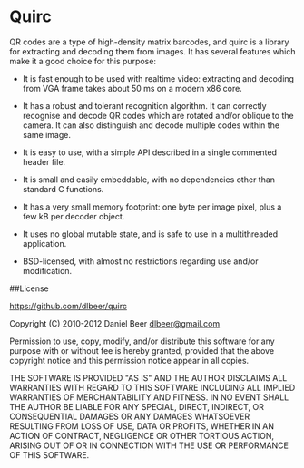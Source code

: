 # Quirc

QR codes are a type of high-density matrix barcodes, and quirc is a
library for extracting and decoding them from images. It has several
features which make it a good choice for this purpose:

  * It is fast enough to be used with realtime video: extracting and
    decoding from VGA frame takes about 50 ms on a modern x86 core.

  * It has a robust and tolerant recognition algorithm. It can
    correctly recognise and decode QR codes which are rotated and/or
    oblique to the camera. It can also distinguish and decode multiple
    codes within the same image.

  * It is easy to use, with a simple API described in a single
    commented header file.

  * It is small and easily embeddable, with no dependencies other than
    standard C functions.

  * It has a very small memory footprint: one byte per image pixel,
    plus a few kB per decoder object.

  * It uses no global mutable state, and is safe to use in a
    multithreaded application.

  * BSD-licensed, with almost no restrictions regarding use and/or
    modification.

##License

https://github.com/dlbeer/quirc

Copyright (C) 2010-2012 Daniel Beer <dlbeer@gmail.com>

Permission to use, copy, modify, and/or distribute this software for
any purpose with or without fee is hereby granted, provided that the
above copyright notice and this permission notice appear in all
copies.

THE SOFTWARE IS PROVIDED "AS IS" AND THE AUTHOR DISCLAIMS ALL
WARRANTIES WITH REGARD TO THIS SOFTWARE INCLUDING ALL IMPLIED
WARRANTIES OF MERCHANTABILITY AND FITNESS. IN NO EVENT SHALL THE
AUTHOR BE LIABLE FOR ANY SPECIAL, DIRECT, INDIRECT, OR CONSEQUENTIAL
DAMAGES OR ANY DAMAGES WHATSOEVER RESULTING FROM LOSS OF USE, DATA OR
PROFITS, WHETHER IN AN ACTION OF CONTRACT, NEGLIGENCE OR OTHER
TORTIOUS ACTION, ARISING OUT OF OR IN CONNECTION WITH THE USE OR
PERFORMANCE OF THIS SOFTWARE.
